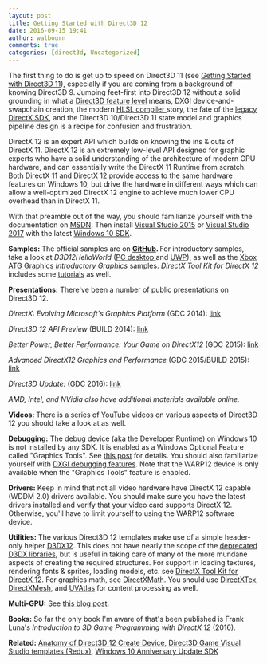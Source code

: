 ```yaml
---
layout: post
title: Getting Started with Direct3D 12
date: 2016-09-15 19:41
author: walbourn
comments: true
categories: [direct3d, Uncategorized]
---
```

The first thing to do is get up to speed on Direct3D 11 (see <a href="https://blogs.msdn.microsoft.com/chuckw/2011/07/11/getting-started-with-direct3d-11/">Getting Started with Direct3D 11</a>), especially if you are coming from a background of knowing Direct3D 9. Jumping feet-first into Direct3D 12 without a solid grounding in what a <a href="https://blogs.msdn.microsoft.com/chuckw/2012/06/20/direct3d-feature-levels/">Direct3D feature level</a> means, DXGI device-and-swapchain creation, the modern <a href="https://blogs.msdn.microsoft.com/chuckw/2012/05/07/hlsl-fxc-and-d3dcompile/">HLSL compiler </a>story, the fate of the <a href="https://blogs.msdn.microsoft.com/chuckw/2015/08/05/where-is-the-directx-sdk-2015-edition/">legacy DirectX SDK</a>, and the Direct3D 10/Direct3D 11 state model and graphics pipeline design is a recipe for confusion and frustration.

DirectX 12 is an expert API which builds on knowing the ins &amp; outs of DirectX 11. DirectX 12 is an extremely low-level API designed for graphic experts who have a solid understanding of the architecture of modern GPU hardware, and can essentially write the DirectX 11 Runtime from scratch. Both DirectX 11 and DirectX 12 provide access to the same hardware features on Windows 10, but drive the hardware in different ways which can allow a well-optimized DirectX 12 engine to achieve much lower CPU overhead than in DirectX 11.

With that preamble out of the way, you should familiarize yourself with the documentation on <a href="https://msdn.microsoft.com/en-us/library/windows/desktop/dn899121.aspx">MSDN</a>. Then install <a href="https://blogs.msdn.microsoft.com/vcblog/2015/07/29/developing-for-windows-10-with-visual-c-2015/">Visual Studio 2015</a> or <a href="https://blogs.msdn.microsoft.com/chuckw/2017/03/07/visual-studio-2017/">Visual Studio 2017</a> with the latest <a href="https://blogs.msdn.microsoft.com/chuckw/2017/10/11/windows-10-fall-creators-update-sdk/">Windows 10 SDK</a>.

<strong>Samples: </strong>The official samples are on <strong><a href="https://github.com/Microsoft/DirectX-Graphics-Samples/">GitHub</a>. </strong>For introductory samples, take a look at <em>D3D12HelloWorld</em> (<a href="https://github.com/Microsoft/DirectX-Graphics-Samples/tree/master/Samples/Desktop/D3D12HelloWorld">PC desktop </a>and <a href="https://github.com/Microsoft/DirectX-Graphics-Samples/tree/master/Samples/UWP/D3D12HelloWorld">UWP</a>), as well as the <a href="https://github.com/Microsoft/Xbox-ATG-Samples#introductory-graphics">Xbox ATG Graphics </a><em>Introductory Graphics</em> samples. <em>DirectX Tool Kit for DirectX 12</em> includes some <a href="https://github.com/Microsoft/DirectXTK12/wiki/Getting-Started">tutorials</a> as well.

<strong>Presentations:</strong> There've been a number of public presentations on Direct3D 12.

<em>DirectX: Evolving Microsoft's Graphics Platform</em> (GDC 2014): <a href="https://channel9.msdn.com/Blogs/DirectX-Developer-Blog/DirectX-Evolving-Microsoft-s-Graphics-Platform">link</a>

<em>Direct3D 12 API Preview</em> (BUILD 2014): <a href="https://channel9.msdn.com/Events/Build/2014/3-564">link</a>

<em>Better Power, Better Performance: Your Game on DirectX12</em> (GDC 2015): <a href="https://channel9.msdn.com/Events/GDC/GDC-2015/Better-Power-Better-Performance-Your-Game-on-DirectX12">link</a>

<em>Advanced DirectX12 Graphics and Performance</em> (GDC 2015/BUILD 2015): <a href="https://channel9.msdn.com/Events/GDC/GDC-2015/Advanced-DirectX12-Graphics-and-Performance">link</a>

<em>Direct3D Update: </em>(GDC 2016): <a href="https://www.youtube.com/watch?v=dcDDvoauaz0">link</a>

<em>AMD, Intel, and NVidia also have additional materials available online.</em>

<strong>Videos: </strong>There is a series of <a href="https://www.youtube.com/channel/UCiaX2B8XiXR70jaN7NK-FpA">YouTube videos</a> on various aspects of Direct3D 12 you should take a look at as well.

<strong>Debugging:</strong> The debug device (aka the Developer Runtime) on Windows 10 is not installed by any SDK. It is enabled as a Windows Optional Feature called "Graphics Tools". See <a href="https://blogs.msdn.microsoft.com/vcblog/2015/03/31/visual-studio-2015-and-graphics-tools-for-windows-10/">this post</a> for details. You should also familiarize yourself with <a href="https://blogs.msdn.microsoft.com/chuckw/2015/07/27/dxgi-debug-device/">DXGI debugging features</a>. Note that the WARP12 device is only available when the "Graphics Tools" feature is enabled.

<strong>Drivers:</strong> Keep in mind that not all video hardware have DirectX 12 capable (WDDM 2.0) drivers available. You should make sure you have the latest drivers installed and verify that your video card supports DirectX 12. Otherwise, you'll have to limit yourself to using the WARP12 software device.

<strong>Utilities: </strong>The various Direct3D 12 templates make use of a simple header-only helper <a href="https://msdn.microsoft.com/en-us/library/windows/desktop/dn708058.aspx">D3DX12</a>. This does not have nearly the scope of the <a href="https://blogs.msdn.microsoft.com/chuckw/2013/08/20/living-without-d3dx/">deprecated D3DX libraries</a>, but is useful in taking care of many of the more mundane aspects of creating the required structures. For support in loading textures, rendering fonts &amp; sprites, loading models, etc. see <a href="https://blogs.msdn.microsoft.com/chuckw/2016/07/18/directx-tool-kit-for-directx-12/">DirectX Tool Kit for DirectX 12</a>. For graphics math, see <a href="https://blogs.msdn.microsoft.com/chuckw/2012/03/26/introducing-directxmath/">DirectXMath</a>. You should use <a href="https://blogs.msdn.microsoft.com/chuckw/2017/02/01/directxtex-and-directxmesh-now-support-direct3d-12/">DirectXTex, DirectXMesh</a>, and <a href="https://blogs.msdn.microsoft.com/chuckw/2014/11/14/uvatlas-return-of-the-isochart/">UVAtlas</a> for content processing as well.

<strong><em></em>Multi-GPU:</strong> See <a href="https://blogs.msdn.microsoft.com/directx/2016/07/13/explicit-directx-12-multigpu-the-affinity-layer-helper-library-and-your-game/">this blog post</a>.

<strong>Books:</strong> So far the only book I'm aware of that's been published is Frank Luna's <em>Introduction to 3D Game Programming with DirectX 12</em> (2016).

<strong>Related:</strong> <a href="https://blogs.msdn.microsoft.com/chuckw/2016/08/16/anatomy-of-direct3d-12-create-device/">Anatomy of Direct3D 12 Create Device</a>, <a href="https://blogs.msdn.microsoft.com/chuckw/2015/12/17/direct3d-game-visual-studio-templates-redux/">Direct3D Game Visual Studio templates (Redux)</a>, <a href="https://blogs.msdn.microsoft.com/chuckw/2016/08/02/windows-10-anniversary-update-sdk/">Windows 10 Anniversary Update SDK</a>
